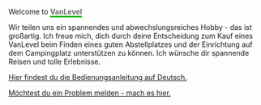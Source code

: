 Welcome to <span style="border-bottom:3px solid #00bb00;font-weight:bold;color:#696969;">VanLevel</span>

Wir teilen uns ein spannendes und abwechslungsreiches Hobby - das ist gro&szlig;artig. Ich freue mich, dich durch deine Entscheidung zum Kauf eines VanLevel beim Finden eines guten Abstellplatzes und der Einrichtung auf dem Campingplatz unterst&uuml;tzen zu k&ouml;nnen. Ich w&uuml;nsche dir spannende Reisen und tolle Erlebnisse.

[Hier findest du die Bedienungsanleitung auf Deutsch.](https://github.com/markolanger/VanLevel/raw/main/Bedienungsanleitung%20VanLevel%20DE.pdf)

[M&ouml;chtest du ein Problem melden - mach es hier.](https://github.com/markolanger/VanLevel/issues/new/choose)
